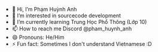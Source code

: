 - 👋 Hi, I’m Phạm Huỳnh Anh
- 👀 I’m interested in sourcecode development
- 🌱 I’m currently learning Trung Học Phổ Thông (Lớp 10)
- 📫 How to reach me Discord @pham_huynh_anh
- 😄 Pronouns: He/Him
- ⚡ Fun fact: Sometimes I don't understand Vietnamese :D

<!---
PhamHuynhAnh16/PhamHuynhAnh16 is a ✨ special ✨ repository because its `README.md` (this file) appears on your GitHub profile.
You can click the Preview link to take a look at your changes.
--->

